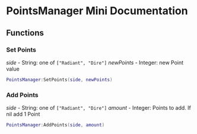# PointsManager Mini Documentation

## Functions

### Set Points
*side* - String: one of `["Radiant", "Dire"]`
*newPoints* - Integer: new Point value
```Lua
PointsManager:SetPoints(side, newPoints)
```
### Add Points
*side* - String: one of `["Radiant", "Dire"]`
*amount* - Integer: Points to add. If nil add 1 Point
```Lua
PointsManager:AddPoints(side, amount)
```
